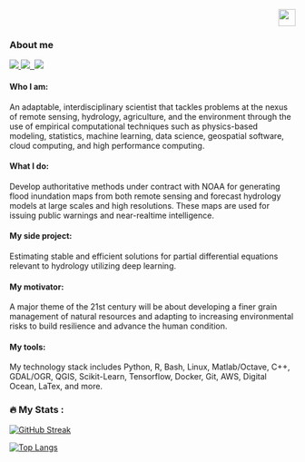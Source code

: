 <p align="right">
    <img src="https://media.giphy.com/media/KecanG5Y9XjzYXP0JL/giphy.gif" width="30">
</p>

### About me

<div id="badges">
  <a href="http://www.linkedin.com/in/fernando-aristizabal">
    <img src="https://img.shields.io/badge/LinkedIn-Profile-blue&style=plastic&logo=github"/>
  </a>
  <a href="https://scholar.google.com/citations?user=NRtvSKcAAAAJ&hl=en&oi=ao">
    <img src="https://img.shields.io/badge/Google%20Scholar-Pubs-informational&style=plastic&logo=github">
  </a>
  <a href="">
    <img src="https://komarev.com/ghpvc/?username=your-github-username&style=plastic&color=red&logo=github" alt=""/>
  </a>
  <a href="">
    <img src="https://img.shields.io/github/stars/fernando-aristizabal?style=social&logo=github)">
  </a>
</div>

#### Who I am:
An adaptable, interdisciplinary scientist that tackles problems at the nexus of remote sensing, hydrology, agriculture, and the environment through the use of empirical computational techniques such as physics-based modeling, statistics, machine learning, data science, geospatial software, cloud computing, and high performance computing.

#### What I do:
Develop authoritative methods under contract with NOAA for generating flood inundation maps from both remote sensing and forecast hydrology models at large scales and high resolutions. These maps are used for issuing public warnings and near-realtime intelligence.

#### My side project:
Estimating stable and efficient solutions for partial differential equations relevant to hydrology utilizing deep learning.

#### My motivator:
A major theme of the 21st century will be about developing a finer grain management of natural resources and adapting to increasing environmental risks to build resilience and advance the human condition.

#### My tools:
My technology stack includes Python, R, Bash, Linux, Matlab/Octave, C++, GDAL/OGR, QGIS, Scikit-Learn, Tensorflow, Docker, Git, AWS, Digital Ocean, LaTex, and more.

### :fire: My Stats :
[![GitHub Streak](http://github-readme-streak-stats.herokuapp.com?user=fernando-aristizabal&theme=dark&background=000000)](https://git.io/streak-stats)

[![Top Langs](https://github-readme-stats.vercel.app/api/top-langs/?username=fernando-aristizabal&layout=compact)](https://github.com/anuraghazra/github-readme-stats)

<!--
**fernando-aristizabal/fernando-aristizabal** is a ✨ _special_ ✨ repository because its `README.md` (this file) appears on your GitHub profile.

Here are some ideas to get you started:

- 🔭 I’m currently working on ...
- 🌱 I’m currently learning ...
- 👯 I’m looking to collaborate on ...
- 🤔 I’m looking for help with ...
- 💬 Ask me about ...
- 📫 How to reach me: ...
- 😄 Pronouns: ...
- ⚡ Fun fact: ...
-->
